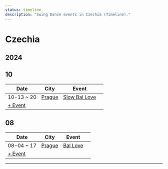 ```yaml
---
status: timeline
description: "Swing Dance events in Czechia (Timeline)."
---
```


# Czechia

## 2024

## 10

| Date | City | Event | |
| --- | --- | --- | --- |
| 10-13 ~ 20 | [Prague](by_city.md#prague) | [Slow Bal Love](slow-bal-love-2024.md) |  |
| [+ Event](https://github.com/swingdance/events/issues/new?assignees=&labels=add+event&projects=&template=02-add_entity.yml&title=Add%20Event%3A%202024%2Fcs_CZ%20%E2%80%A2%20%3CName%3E&region=cs_CZ&province=&city=&org_id=&date_starts=2024-10-&date_ends=2024-10-)

## 08

| Date | City | Event | |
| --- | --- | --- | --- |
| 08-04 ~ 17 | [Prague](by_city.md#prague) | [Bal Love](bal-love-2024.md) |  |
| [+ Event](https://github.com/swingdance/events/issues/new?assignees=&labels=add+event&projects=&template=02-add_entity.yml&title=Add%20Event%3A%202024%2Fcs_CZ%20%E2%80%A2%20%3CName%3E&region=cs_CZ&province=&city=&org_id=&date_starts=2024-08-&date_ends=2024-08-)

---

